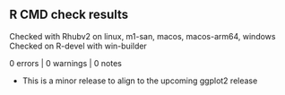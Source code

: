 ## R CMD check results

Checked with Rhubv2 on linux, m1-san, macos, macos-arm64, windows
Checked on R-devel with win-builder

0 errors | 0 warnings | 0 notes

* This is a minor release to align to the upcoming ggplot2 release
